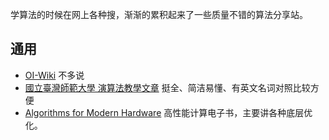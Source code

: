 学算法的时候在网上各种搜，渐渐的累积起来了一些质量不错的算法分享站。

## 通用

- [OI-Wiki](https://oi-wiki.org/) 不多说
- [國立臺灣師範大學 演算法教學文章](http://web.ntnu.edu.tw/~algo/) 挺全、简洁易懂、有英文名词对照比较方便
- [Algorithms for Modern Hardware](https://en.algorithmica.org/hpc/) 高性能计算电子书，主要讲各种底层优化。
